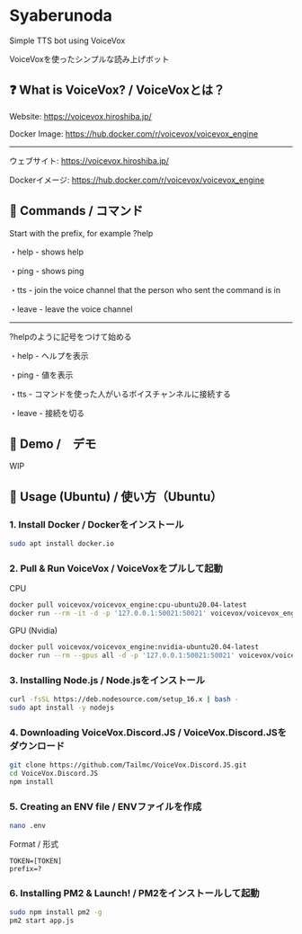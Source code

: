 # Syaberunoda

Simple TTS bot using VoiceVox

VoiceVoxを使ったシンプルな読み上げボット

## ❓ What is VoiceVox? / VoiceVoxとは？

Website: https://voicevox.hiroshiba.jp/

Docker Image: https://hub.docker.com/r/voicevox/voicevox_engine

---

ウェブサイト: https://voicevox.hiroshiba.jp/

Dockerイメージ: https://hub.docker.com/r/voicevox/voicevox_engine

## 🏓 Commands / コマンド

Start with the prefix, for example ?help

・help - shows help

・ping - shows ping

・tts - join the voice channel that the person who sent the command is in

・leave - leave the voice channel

---

?helpのように記号をつけて始める

・help - ヘルプを表示

・ping - 値を表示

・tts - コマンドを使った人がいるボイスチャンネルに接続する

・leave - 接続を切る

## 🤖 Demo /　デモ

WIP

## 🔧 Usage (Ubuntu) / 使い方（Ubuntu）

### 1. Install Docker / Dockerをインストール

```bash
sudo apt install docker.io
```

### 2. Pull & Run VoiceVox / VoiceVoxをプルして起動

CPU

```bash
docker pull voicevox/voicevox_engine:cpu-ubuntu20.04-latest
docker run --rm -it -d -p '127.0.0.1:50021:50021' voicevox/voicevox_engine:cpu-ubuntu20.04-latest
```

GPU (Nvidia)

```bash
docker pull voicevox/voicevox_engine:nvidia-ubuntu20.04-latest
docker run --rm --gpus all -d -p '127.0.0.1:50021:50021' voicevox/voicevox_engine:nvidia-ubuntu20.04-latest
```

### 3. Installing Node.js / Node.jsをインストール
```bash
curl -fsSL https://deb.nodesource.com/setup_16.x | bash -
sudo apt install -y nodejs
```

### 4. Downloading VoiceVox.Discord.JS / VoiceVox.Discord.JSをダウンロード

```bash
git clone https://github.com/Tailmc/VoiceVox.Discord.JS.git
cd VoiceVox.Discord.JS
npm install
```

### 5. Creating an ENV file / ENVファイルを作成

```bash
nano .env
```
Format / 形式

```
TOKEN=[TOKEN]
prefix=?
```

### 6. Installing PM2 & Launch! / PM2をインストールして起動
```bash
sudo npm install pm2 -g
pm2 start app.js
```
